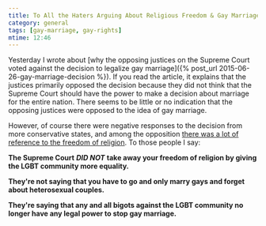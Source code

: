 ```yaml
---
title: To All the Haters Arguing About Religious Freedom & Gay Marriage
category: general
tags: [gay-marriage, gay-rights]
mtime: 12:46
---
```


Yesterday I wrote about [why the opposing justices on the Supreme Court voted against the decision to legalize gay marriage]({% post_url 2015-06-26-gay-marriage-decision %}).
If you read the article, it explains that the justices primarily opposed the
decision because they did not think that the Supreme Court should have the power
 to make a decision about marriage for the entire nation. There seems to be
 little or no indication that the opposing justices were opposed to the idea of
 gay marriage.

However, of course there were negative responses to the decision from more
conservative states, and among the opposition
[there was a lot of reference to the freedom of religion](http://www.buzzfeed.com/chrisgeidner/supreme-court-rules-for-nationwide-marriage-equality). To those people I say:

**The Supreme Court** ***DID NOT*** **take away your freedom of religion by
giving the LGBT community more equality.**

**They're not saying that you have to go and only marry gays and forget about
heterosexual couples.**

**They're saying that any and all bigots against the LGBT community no longer
have any legal power to stop gay marriage.**
